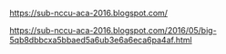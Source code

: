 https://sub-nccu-aca-2016.blogspot.com/

https://sub-nccu-aca-2016.blogspot.com/2016/05/big-5qb8dbbcxa5bbaed5a6ub3e6a6eca6pa4af.html